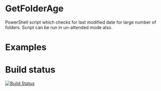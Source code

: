 # GetFolderAge

PowerShell script which checks for last modified date for large number of folders.
Script can be run in un-attended mode also.

# Examples

# Build status

[![Build Status](https://dev.azure.com/iiric/GetFolderAge/_apis/build/status/GetFolderAge-CI)](https://dev.azure.com/iiric/GetFolderAge/_build/latest?definitionId=5)
